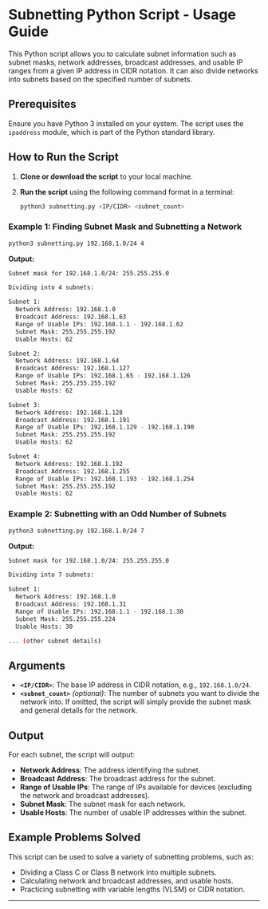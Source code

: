 
# Subnetting Python Script - Usage Guide

This Python script allows you to calculate subnet information such as subnet masks, network addresses, broadcast addresses, and usable IP ranges from a given IP address in CIDR notation. It can also divide networks into subnets based on the specified number of subnets.

## Prerequisites

Ensure you have Python 3 installed on your system. The script uses the `ipaddress` module, which is part of the Python standard library.

## How to Run the Script

1. **Clone or download the script** to your local machine.

2. **Run the script** using the following command format in a terminal:
   ```bash
   python3 subnetting.py <IP/CIDR> <subnet_count>
   ```

### Example 1: Finding Subnet Mask and Subnetting a Network

```bash
python3 subnetting.py 192.168.1.0/24 4
```

**Output:**
```bash
Subnet mask for 192.168.1.0/24: 255.255.255.0

Dividing into 4 subnets:

Subnet 1:
  Network Address: 192.168.1.0
  Broadcast Address: 192.168.1.63
  Range of Usable IPs: 192.168.1.1 - 192.168.1.62
  Subnet Mask: 255.255.255.192
  Usable Hosts: 62

Subnet 2:
  Network Address: 192.168.1.64
  Broadcast Address: 192.168.1.127
  Range of Usable IPs: 192.168.1.65 - 192.168.1.126
  Subnet Mask: 255.255.255.192
  Usable Hosts: 62

Subnet 3:
  Network Address: 192.168.1.128
  Broadcast Address: 192.168.1.191
  Range of Usable IPs: 192.168.1.129 - 192.168.1.190
  Subnet Mask: 255.255.255.192
  Usable Hosts: 62

Subnet 4:
  Network Address: 192.168.1.192
  Broadcast Address: 192.168.1.255
  Range of Usable IPs: 192.168.1.193 - 192.168.1.254
  Subnet Mask: 255.255.255.192
  Usable Hosts: 62
```

### Example 2: Subnetting with an Odd Number of Subnets

```bash
python3 subnetting.py 192.168.1.0/24 7
```

**Output:**
```bash
Subnet mask for 192.168.1.0/24: 255.255.255.0

Dividing into 7 subnets:

Subnet 1:
  Network Address: 192.168.1.0
  Broadcast Address: 192.168.1.31
  Range of Usable IPs: 192.168.1.1 - 192.168.1.30
  Subnet Mask: 255.255.255.224
  Usable Hosts: 30

... (other subnet details)
```

## Arguments

- **`<IP/CIDR>`**: The base IP address in CIDR notation, e.g., `192.168.1.0/24`.
- **`<subnet_count>`** *(optional)*: The number of subnets you want to divide the network into. If omitted, the script will simply provide the subnet mask and general details for the network.

## Output

For each subnet, the script will output:
- **Network Address**: The address identifying the subnet.
- **Broadcast Address**: The broadcast address for the subnet.
- **Range of Usable IPs**: The range of IPs available for devices (excluding the network and broadcast addresses).
- **Subnet Mask**: The subnet mask for each network.
- **Usable Hosts**: The number of usable IP addresses within the subnet.

## Example Problems Solved

This script can be used to solve a variety of subnetting problems, such as:
- Dividing a Class C or Class B network into multiple subnets.
- Calculating network and broadcast addresses, and usable hosts.
- Practicing subnetting with variable lengths (VLSM) or CIDR notation.

---
